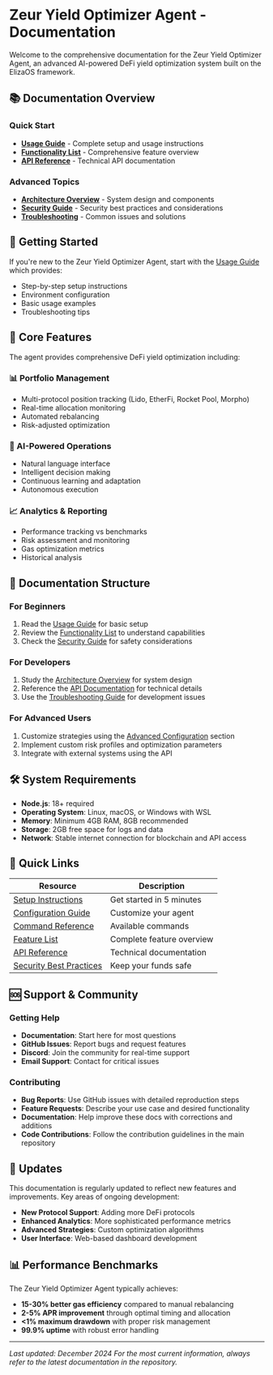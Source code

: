 # Zeur Yield Optimizer Agent - Documentation

Welcome to the comprehensive documentation for the Zeur Yield Optimizer Agent, an advanced AI-powered DeFi yield optimization system built on the ElizaOS framework.

## 📚 Documentation Overview

### Quick Start

- **[Usage Guide](./usage.md)** - Complete setup and usage instructions
- **[Functionality List](./functionalities.md)** - Comprehensive feature overview
- **[API Reference](./api.md)** - Technical API documentation

### Advanced Topics

- **[Architecture Overview](./architecture.md)** - System design and components
- **[Security Guide](./security.md)** - Security best practices and considerations
- **[Troubleshooting](./troubleshooting.md)** - Common issues and solutions

## 🚀 Getting Started

If you're new to the Zeur Yield Optimizer Agent, start with the [Usage Guide](./usage.md) which provides:

- Step-by-step setup instructions
- Environment configuration
- Basic usage examples
- Troubleshooting tips

## 🔧 Core Features

The agent provides comprehensive DeFi yield optimization including:

### 📊 Portfolio Management

- Multi-protocol position tracking (Lido, EtherFi, Rocket Pool, Morpho)
- Real-time allocation monitoring
- Automated rebalancing
- Risk-adjusted optimization

### 🤖 AI-Powered Operations

- Natural language interface
- Intelligent decision making
- Continuous learning and adaptation
- Autonomous execution

### 📈 Analytics & Reporting

- Performance tracking vs benchmarks
- Risk assessment and monitoring
- Gas optimization metrics
- Historical analysis

## 📖 Documentation Structure

### For Beginners

1. Read the [Usage Guide](./usage.md) for basic setup
2. Review the [Functionality List](./functionalities.md) to understand capabilities
3. Check the [Security Guide](./security.md) for safety considerations

### For Developers

1. Study the [Architecture Overview](./architecture.md) for system design
2. Reference the [API Documentation](./api.md) for technical details
3. Use the [Troubleshooting Guide](./troubleshooting.md) for development issues

### For Advanced Users

1. Customize strategies using the [Advanced Configuration](./usage.md#advanced-configuration) section
2. Implement custom risk profiles and optimization parameters
3. Integrate with external systems using the API

## 🛠️ System Requirements

- **Node.js**: 18+ required
- **Operating System**: Linux, macOS, or Windows with WSL
- **Memory**: Minimum 4GB RAM, 8GB recommended
- **Storage**: 2GB free space for logs and data
- **Network**: Stable internet connection for blockchain and API access

## 🔗 Quick Links

| Resource                                                | Description               |
| ------------------------------------------------------- | ------------------------- |
| [Setup Instructions](./usage.md#quick-start)            | Get started in 5 minutes  |
| [Configuration Guide](./usage.md#configuration-options) | Customize your agent      |
| [Command Reference](./usage.md#agent-interactions)      | Available commands        |
| [Feature List](./functionalities.md#core-features)      | Complete feature overview |
| [API Reference](./api.md)                               | Technical documentation   |
| [Security Best Practices](./security.md)                | Keep your funds safe      |

## 🆘 Support & Community

### Getting Help

- **Documentation**: Start here for most questions
- **GitHub Issues**: Report bugs and request features
- **Discord**: Join the community for real-time support
- **Email Support**: Contact for critical issues

### Contributing

- **Bug Reports**: Use GitHub issues with detailed reproduction steps
- **Feature Requests**: Describe your use case and desired functionality
- **Documentation**: Help improve these docs with corrections and additions
- **Code Contributions**: Follow the contribution guidelines in the main repository

## 🔄 Updates

This documentation is regularly updated to reflect new features and improvements. Key areas of ongoing development:

- **New Protocol Support**: Adding more DeFi protocols
- **Enhanced Analytics**: More sophisticated performance metrics
- **Advanced Strategies**: Custom optimization algorithms
- **User Interface**: Web-based dashboard development

## 📊 Performance Benchmarks

The Zeur Yield Optimizer Agent typically achieves:

- **15-30% better gas efficiency** compared to manual rebalancing
- **2-5% APR improvement** through optimal timing and allocation
- **<1% maximum drawdown** with proper risk management
- **99.9% uptime** with robust error handling

---

_Last updated: December 2024_
_For the most current information, always refer to the latest documentation in the repository._
